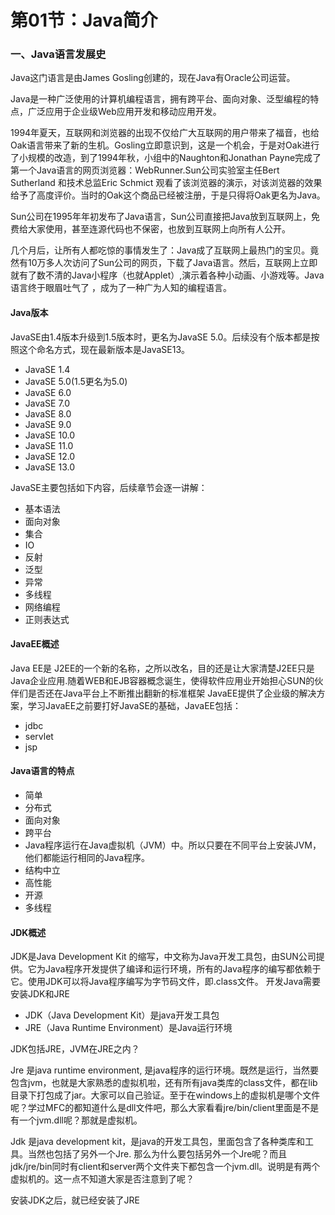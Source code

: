 # 第01节：Java简介

### 一、Java语言发展史

Java这门语言是由James Gosling创建的，现在Java有Oracle公司运营。

Java是一种广泛使用的计算机编程语言，拥有跨平台、面向对象、泛型编程的特点，广泛应用于企业级Web应用开发和移动应用开发。

1994年夏天，互联网和浏览器的出现不仅给广大互联网的用户带来了福音，也给Oak语言带来了新的生机。Gosling立即意识到，这是一个机会，于是对Oak进行了小规模的改造，到了1994年秋，小组中的Naughton和Jonathan Payne完成了第一个Java语言的网页浏览器：WebRunner.Sun公司实验室主任Bert Sutherland 和技术总监Eric Schmict 观看了该浏览器的演示，对该浏览器的效果给予了高度评价。当时的Oak这个商品已经被注册，于是只得将Oak更名为Java。

Sun公司在1995年年初发布了Java语言，Sun公司直接把Java放到互联网上，免费给大家使用，甚至连源代码也不保密，也放到互联网上向所有人公开。

几个月后，让所有人都吃惊的事情发生了：Java成了互联网上最热门的宝贝。竟然有10万多人次访问了Sun公司的网页，下载了Java语言。然后，互联网上立即就有了数不清的Java小程序（也就Applet）,演示着各种小动画、小游戏等。Java 语言终于眼眉吐气了 ，成为了一种广为人知的编程语言。

#### Java版本

JavaSE由1.4版本升级到1.5版本时，更名为JavaSE 5.0。后续没有个版本都是按照这个命名方式，现在最新版本是JavaSE13。

* JavaSE 1.4
* JavaSE 5.0(1.5更名为5.0)
* JavaSE 6.0
* JavaSE 7.0
* JavaSE 8.0
* JavaSE 9.0
* JavaSE 10.0
* JavaSE 11.0
* JavaSE 12.0
* JavaSE 13.0

JavaSE主要包括如下内容，后续章节会逐一讲解：

* 基本语法
* 面向对象
* 集合
* IO
* 反射
* 泛型
* 异常
* 多线程
* 网络编程
* 正则表达式

#### JavaEE概述

Java EE是 J2EE的一个新的名称，之所以改名，目的还是让大家清楚J2EE只是Java企业应用.随着WEB和EJB容器概念诞生，使得软件应用业开始担心SUN的伙伴们是否还在Java平台上不断推出翻新的标准框架
JavaEE提供了企业级的解决方案，学习JavaEE之前要打好JavaSE的基础，JavaEE包括：

* jdbc
* servlet
* jsp

#### Java语言的特点

* 简单 
* 分布式 
* 面向对象
* 跨平台
* Java程序运行在Java虚拟机（JVM）中。所以只要在不同平台上安装JVM，他们都能运行相同的Java程序。
* 结构中立 
* 高性能 
* 开源
* 多线程

#### JDK概述

JDK是Java Development Kit 的缩写，中文称为Java开发工具包，由SUN公司提供。它为Java程序开发提供了编译和运行环境，所有的Java程序的编写都依赖于它。使用JDK可以将Java程序编写为字节码文件，即.class文件。
开发Java需要安装JDK和JRE

* JDK（Java Development Kit）是java开发工具包
* JRE（Java Runtime Environment）是Java运行环境

JDK包括JRE，JVM在JRE之内？

Jre 是java runtime environment, 是java程序的运行环境。既然是运行，当然要包含jvm，也就是大家熟悉的虚拟机啦，还有所有java类库的class文件，都在lib目录下打包成了jar。大家可以自己验证。至于在windows上的虚拟机是哪个文件呢？学过MFC的都知道什么是dll文件吧，那么大家看看jre/bin/client里面是不是有一个jvm.dll呢？那就是虚拟机。

Jdk 是java development kit，是java的开发工具包，里面包含了各种类库和工具。当然也包括了另外一个Jre. 那么为什么要包括另外一个Jre呢？而且jdk/jre/bin同时有client和server两个文件夹下都包含一个jvm.dll。说明是有两个虚拟机的。这一点不知道大家是否注意到了呢？

安装JDK之后，就已经安装了JRE
  
###